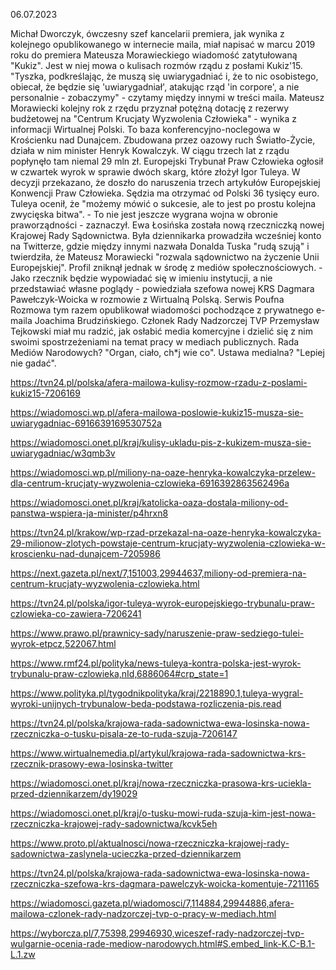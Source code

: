 06.07.2023

Michał Dworczyk, ówczesny szef kancelarii premiera, jak wynika z kolejnego opublikowanego w internecie maila, miał napisać w marcu 2019 roku do premiera Mateusza Morawieckiego wiadomość zatytułowaną "Kukiz". Jest w niej mowa o kulisach rozmów rządu z posłami Kukiz'15. "Tyszka, podkreślając, że muszą się uwiarygadniać i, że to nic osobistego, obiecał, że będzie się 'uwiarygadniał', atakując rząd 'in corpore', a nie personalnie - zobaczymy" - czytamy między innymi w treści maila. Mateusz Morawiecki kolejny rok z rzędu przyznał potężną dotację z rezerwy budżetowej na "Centrum Krucjaty Wyzwolenia Człowieka" - wynika z informacji Wirtualnej Polski. To baza konferencyjno-noclegowa w Krościenku nad Dunajcem. Zbudowana przez oazowy ruch Światło-Życie, działa w nim minister Henryk Kowalczyk. W ciągu trzech lat z rządu popłynęło tam niemal 29 mln zł. Europejski Trybunał Praw Człowieka ogłosił w czwartek wyrok w sprawie dwóch skarg, które złożył Igor Tuleya. W decyzji przekazano, że doszło do naruszenia trzech artykułów Europejskiej Konwencji Praw Człowieka. Sędzia ma otrzymać od Polski 36 tysięcy euro. Tuleya ocenił, że "możemy mówić o sukcesie, ale to jest po prostu kolejna zwycięska bitwa". - To nie jest jeszcze wygrana wojna w obronie praworządności - zaznaczył. Ewa Łosińska została nową rzeczniczką nowej Krajowej Rady Sądownictwa. Była dziennikarka prowadziła wcześniej konto na Twitterze, gdzie między innymi nazwała Donalda Tuska "rudą szują" i twierdziła, że Mateusz Morawiecki "rozwala sądownictwo na życzenie Unii Europejskiej". Profil zniknął jednak w środę z mediów społecznościowych. - Jako rzecznik będzie wypowiadać się w imieniu instytucji, a nie przedstawiać własne poglądy - powiedziała szefowa nowej KRS Dagmara Pawełczyk-Woicka w rozmowie z Wirtualną Polską. Serwis Poufna Rozmowa tym razem opublikował wiadomości pochodzące z prywatnego e-maila Joachima Brudzińskiego. Członek Rady Nadzorczej TVP Przemysław Tejkowski miał mu radzić, jak osłabić media komercyjne i dzielić się z nim swoimi spostrzeżeniami na temat pracy w mediach publicznych. Rada Mediów Narodowych? "Organ, ciało, ch*j wie co". Ustawa medialna? "Lepiej nie gadać".

https://tvn24.pl/polska/afera-mailowa-kulisy-rozmow-rzadu-z-poslami-kukiz15-7206169

https://wiadomosci.wp.pl/afera-mailowa-poslowie-kukiz15-musza-sie-uwiarygadniac-6916639169530752a

https://wiadomosci.onet.pl/kraj/kulisy-ukladu-pis-z-kukizem-musza-sie-uwiarygadniac/w3qmb3v

https://wiadomosci.wp.pl/miliony-na-oaze-henryka-kowalczyka-przelew-dla-centrum-krucjaty-wyzwolenia-czlowieka-6916392863562496a

https://wiadomosci.onet.pl/kraj/katolicka-oaza-dostala-miliony-od-panstwa-wspiera-ja-minister/p4hrxn8

https://tvn24.pl/krakow/wp-rzad-przekazal-na-oaze-henryka-kowalczyka-29-milionow-zlotych-powstaje-centrum-krucjaty-wyzwolenia-czlowieka-w-kroscienku-nad-dunajcem-7205986

https://next.gazeta.pl/next/7,151003,29944637,miliony-od-premiera-na-centrum-krucjaty-wyzwolenia-czlowieka.html

https://tvn24.pl/polska/igor-tuleya-wyrok-europejskiego-trybunalu-praw-czlowieka-co-zawiera-7206241

https://www.prawo.pl/prawnicy-sady/naruszenie-praw-sedziego-tulei-wyrok-etpcz,522067.html

https://www.rmf24.pl/polityka/news-tuleya-kontra-polska-jest-wyrok-trybunalu-praw-czlowieka,nId,6886064#crp_state=1

https://www.polityka.pl/tygodnikpolityka/kraj/2218890,1,tuleya-wygral-wyroki-unijnych-trybunalow-beda-podstawa-rozliczenia-pis.read

https://tvn24.pl/polska/krajowa-rada-sadownictwa-ewa-losinska-nowa-rzeczniczka-o-tusku-pisala-ze-to-ruda-szuja-7206147

https://www.wirtualnemedia.pl/artykul/krajowa-rada-sadownictwa-krs-rzecznik-prasowy-ewa-losinska-twitter

https://wiadomosci.onet.pl/kraj/nowa-rzeczniczka-prasowa-krs-uciekla-przed-dziennikarzem/dy19029

https://wiadomosci.onet.pl/kraj/o-tusku-mowi-ruda-szuja-kim-jest-nowa-rzeczniczka-krajowej-rady-sadownictwa/kcvk5eh

https://www.proto.pl/aktualnosci/nowa-rzeczniczka-krajowej-rady-sadownictwa-zaslynela-ucieczka-przed-dziennikarzem

https://tvn24.pl/polska/krajowa-rada-sadownictwa-ewa-losinska-nowa-rzeczniczka-szefowa-krs-dagmara-pawelczyk-woicka-komentuje-7211165

https://wiadomosci.gazeta.pl/wiadomosci/7,114884,29944886,afera-mailowa-czlonek-rady-nadzorczej-tvp-o-pracy-w-mediach.html

https://wyborcza.pl/7,75398,29946930,wiceszef-rady-nadzorczej-tvp-wulgarnie-ocenia-rade-mediow-narodowych.html#S.embed_link-K.C-B.1-L.1.zw